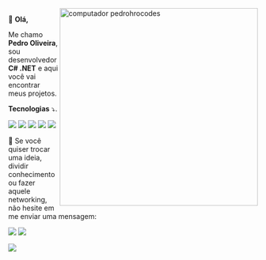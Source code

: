 <img src="https://raw.githubusercontent.com/MicaelliMedeiros/micaellimedeiros/master/image/computer-illustration.png" min-width="400px" max-width="400px" width="400px" align="right" alt="computador pedrohrocodes">

<p align="left"> 
  🎈 <strong>Olá,</strong>
</p>
<p align="left">   
      Me chamo <strong>Pedro Oliveira</strong>, sou desenvolvedor <strong>C# .NET</strong> e aqui você vai encontrar meus projetos.
</p>

<p align="left">
   <strong>Tecnologias</strong> ⤵️.
</p>

![](https://img.shields.io/badge/Code-.NET-informational?style=flat&logo=dotnet&logoColor=white&color=A27ADD)
![](https://img.shields.io/badge/Code-CSharp-informational?style=flat&logo=csharp&logoColor=white&color=A27ADD)
![](https://img.shields.io/badge/Code-Flutter-informational?style=flat&logo=flutter&logoColor=white&color=47C5FB)
![](https://img.shields.io/badge/Code-Dart-informational?style=flat&logo=dart&logoColor=white&color=47C5FB)
![](https://img.shields.io/badge/Database-SQLServer-informational?style=flat&logo=sql&logoColor=white&color=E15644)

<p align="left">
  💌 Se você quiser trocar uma ideia, dividir conhecimento ou fazer aquele networking, não hesite em me enviar uma mensagem:
</p>

<p align="left">
  <a href="https://www.instagram.com/pedrorochadev/" alt="Instagram">
  <img src="https://img.shields.io/badge/-Instagram-DF0174?style=for-the-badge&logo=instagram&logoColor=white&link=https://www.instagram.com/pedrohrocodes/"/></a>
  
  <a href="https://www.linkedin.com/in/pedrohrocodes/" alt="Linkedin">
  <img src="https://img.shields.io/badge/-Linkedin-0e76a8?style=for-the-badge&logo=Linkedin&logoColor=white&link=https://www.linkedin.com/in/pedrohrocodes/" /></a>
</p>  

![](https://github-readme-streak-stats.herokuapp.com/?user=pedrohrocodes&theme=transparent)
